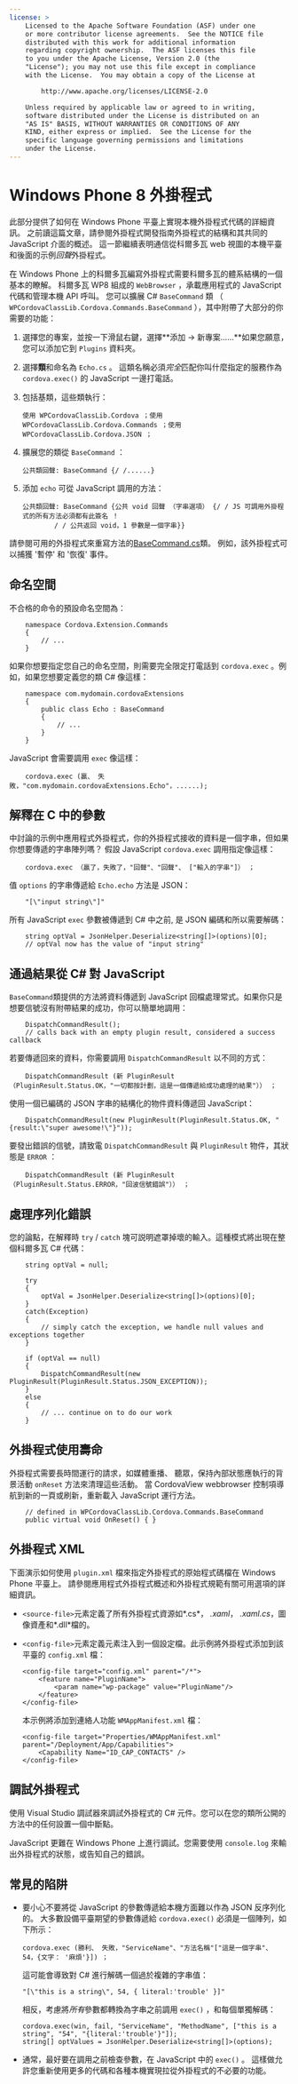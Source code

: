 ```yaml
---
license: >
    Licensed to the Apache Software Foundation (ASF) under one
    or more contributor license agreements.  See the NOTICE file
    distributed with this work for additional information
    regarding copyright ownership.  The ASF licenses this file
    to you under the Apache License, Version 2.0 (the
    "License"); you may not use this file except in compliance
    with the License.  You may obtain a copy of the License at

        http://www.apache.org/licenses/LICENSE-2.0

    Unless required by applicable law or agreed to in writing,
    software distributed under the License is distributed on an
    "AS IS" BASIS, WITHOUT WARRANTIES OR CONDITIONS OF ANY
    KIND, either express or implied.  See the License for the
    specific language governing permissions and limitations
    under the License.
---
```


# Windows Phone 8 外掛程式

此部分提供了如何在 Windows Phone 平臺上實現本機外掛程式代碼的詳細資訊。 之前讀這篇文章，請參閱外掛程式開發指南外掛程式的結構和其共同的 JavaScript 介面的概述。 這一節繼續表明通信從科爾多瓦 web 視圖的本機平臺和後面的示例*回聲*外掛程式。

在 Windows Phone 上的科爾多瓦編寫外掛程式需要科爾多瓦的體系結構的一個基本的瞭解。 科爾多瓦 WP8 組成的 `WebBrowser` ，承載應用程式的 JavaScript 代碼和管理本機 API 呼叫。 您可以擴展 C# `BaseCommand` 類 （ `WPCordovaClassLib.Cordova.Commands.BaseCommand` ），其中附帶了大部分的你需要的功能：

1.  選擇您的專案，並按一下滑鼠右鍵，選擇**添加 → 新專案......**如果您願意，您可以添加它到 `Plugins` 資料夾。

2.  選擇**類**和命名為 `Echo.cs` 。 這類名稱必須*完全*匹配你叫什麼指定的服務作為 `cordova.exec()` 的 JavaScript 一邊打電話。

3.  包括基類，這些類執行：
    
        使用 WPCordovaClassLib.Cordova ；使用 WPCordovaClassLib.Cordova.Commands ；使用 WPCordovaClassLib.Cordova.JSON ；
        

4.  擴展您的類從 `BaseCommand` ：
    
        公共類回聲: BaseCommand {/ /......}
        

5.  添加 `echo` 可從 JavaScript 調用的方法：
    
        公共類回聲: BaseCommand {公共 void 回聲 （字串選項） {/ / JS 可調用外掛程式的所有方法必須都有此簽名 ！
                / / 公共返回 void，1 參數是一個字串}}
        

請參閱可用的外掛程式來重寫方法的[BaseCommand.cs][1]類。 例如，該外掛程式可以捕獲 '暫停' 和 '恢復' 事件。

 [1]: https://github.com/apache/cordova-wp8/blob/master/wp8/template/cordovalib/Commands/BaseCommand.cs

## 命名空間

不合格的命令的預設命名空間為：

        namespace Cordova.Extension.Commands
        {
            // ...
        }
    

如果你想要指定您自己的命名空間，則需要完全限定打電話到 `cordova.exec` 。例如，如果您想要定義您的類 C# 像這樣：

        namespace com.mydomain.cordovaExtensions
        {
            public class Echo : BaseCommand
            {
                // ...
            }
        }
    

JavaScript 會需要調用 `exec` 像這樣：

        cordova.exec (贏、 失敗，"com.mydomain.cordovaExtensions.Echo"，......);
    

## 解釋在 C 中的參數

中討論的示例中應用程式外掛程式，你的外掛程式接收的資料是一個字串，但如果你想要傳遞的字串陣列嗎？ 假設 JavaScript `cordova.exec` 調用指定像這樣：

        cordova.exec （贏了，失敗了，"回聲"、"回聲"、 ["輸入的字串"]） ；
    

值 `options` 的字串傳遞給 `Echo.echo` 方法是 JSON：

        "[\"input string\"]"
    

所有 JavaScript `exec` 參數被傳遞到 C# 中之前, 是 JSON 編碼和所以需要解碼：

        string optVal = JsonHelper.Deserialize<string[]>(options)[0];
        // optVal now has the value of "input string"
    

## 通過結果從 C# 對 JavaScript

`BaseCommand`類提供的方法將資料傳遞到 JavaScript 回檔處理常式。如果你只是想要信號沒有附帶結果的成功，你可以簡單地調用：

        DispatchCommandResult();
        // calls back with an empty plugin result, considered a success callback
    

若要傳遞回來的資料，你需要調用 `DispatchCommandResult` 以不同的方式：

        DispatchCommandResult (新 PluginResult （PluginResult.Status.OK，"一切都按計劃，這是一個傳遞給成功處理的結果"）） ；
    

使用一個已編碼的 JSON 字串的結構化的物件資料傳遞回 JavaScript：

        DispatchCommandResult(new PluginResult(PluginResult.Status.OK, "{result:\"super awesome!\"}"));
    

要發出錯誤的信號，請致電 `DispatchCommandResult` 與 `PluginResult` 物件，其狀態是 `ERROR` ：

        DispatchCommandResult (新 PluginResult （PluginResult.Status.ERROR，"回波信號錯誤"）） ；
    

## 處理序列化錯誤

您的論點，在解釋時 `try` / `catch` 塊可説明遮罩掉壞的輸入。這種模式將出現在整個科爾多瓦 C# 代碼：

        string optVal = null;
    
        try
        {
            optVal = JsonHelper.Deserialize<string[]>(options)[0];
        }
        catch(Exception)
        {
            // simply catch the exception, we handle null values and exceptions together
        }
    
        if (optVal == null)
        {
            DispatchCommandResult(new PluginResult(PluginResult.Status.JSON_EXCEPTION));
        }
        else
        {
            // ... continue on to do our work
        }
    

## 外掛程式使用壽命

外掛程式需要長時間運行的請求，如媒體重播、 聽眾，保持內部狀態應執行的背景活動 `onReset` 方法來清理這些活動。 當 CordovaView webbrowser 控制項導航到新的一頁或刷新，重新載入 JavaScript 運行方法。

        // defined in WPCordovaClassLib.Cordova.Commands.BaseCommand
        public virtual void OnReset() { }
    

## 外掛程式 XML

下面演示如何使用 `plugin.xml` 檔來指定外掛程式的原始程式碼檔在 Windows Phone 平臺上。 請參閱應用程式外掛程式概述和外掛程式規範有關可用選項的詳細資訊。

*   `<source-file>`元素定義了所有外掛程式資源如*.cs*， *.xaml*， *.xaml.cs*，圖像資產和*.dll*檔的。

*   `<config-file>`元素定義元素注入到一個設定檔。此示例將外掛程式添加到該平臺的 `config.xml` 檔：
    
        <config-file target="config.xml" parent="/*">
            <feature name="PluginName">
                <param name="wp-package" value="PluginName"/>
            </feature>
        </config-file>
        
    
    本示例將添加到連絡人功能 `WMAppManifest.xml` 檔：
    
        <config-file target="Properties/WMAppManifest.xml" parent="/Deployment/App/Capabilities">
            <Capability Name="ID_CAP_CONTACTS" />
        </config-file>
        

## 調試外掛程式

使用 Visual Studio 調試器來調試外掛程式的 C# 元件。您可以在您的類所公開的方法中的任何設置一個中斷點。

JavaScript 更難在 Windows Phone 上進行調試。您需要使用 `console.log` 來輸出外掛程式的狀態，或告知自己的錯誤。

## 常見的陷阱

*   要小心不要將從 JavaScript 的參數傳遞給本機方面難以作為 JSON 反序列化的。 大多數設備平臺期望的參數傳遞給 `cordova.exec()` 必須是一個陣列，如下所示：
    
        cordova.exec (勝利、 失敗，"ServiceName"、"方法名稱"["這是一個字串"、 54，{文字： '麻煩'}]) ；
        
    
    這可能會導致對 C# 進行解碼一個過於複雜的字串值：
    
        "[\"this is a string\", 54, { literal:'trouble' }]"
        
    
    相反，考慮將*所有*參數都轉換為字串之前調用 `exec()` ，和每個單獨解碼：
    
        cordova.exec(win, fail, "ServiceName", "MethodName", ["this is a string", "54", "{literal:'trouble'}"]);
        string[] optValues = JsonHelper.Deserialize<string[]>(options);
        

*   通常，最好要在調用之前檢查參數，在 JavaScript 中的 `exec()` 。 這樣做允許您重新使用更多的代碼和各種本機實現拉從外掛程式的不必要的功能。